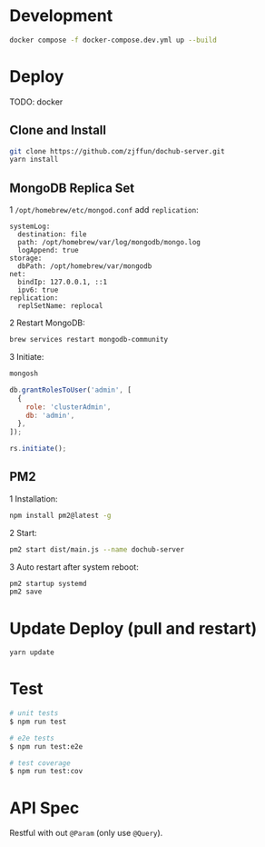 # Development

```bash
docker compose -f docker-compose.dev.yml up --build
```

# Deploy

TODO: docker

## Clone and Install

```bash
git clone https://github.com/zjffun/dochub-server.git
yarn install
```

## MongoDB Replica Set

1 `/opt/homebrew/etc/mongod.conf` add `replication`:

```text
systemLog:
  destination: file
  path: /opt/homebrew/var/log/mongodb/mongo.log
  logAppend: true
storage:
  dbPath: /opt/homebrew/var/mongodb
net:
  bindIp: 127.0.0.1, ::1
  ipv6: true
replication:
  replSetName: replocal
```

2 Restart MongoDB:

```bash
brew services restart mongodb-community
```

3 Initiate:

```bash
mongosh
```

```js
db.grantRolesToUser('admin', [
  {
    role: 'clusterAdmin',
    db: 'admin',
  },
]);

rs.initiate();
```

## PM2

1 Installation:

```bash
npm install pm2@latest -g
```

2 Start:

```bash
pm2 start dist/main.js --name dochub-server
```

3 Auto restart after system reboot:

```bash
pm2 startup systemd
pm2 save
```

# Update Deploy (pull and restart)

```bash
yarn update
```



# Test

```bash
# unit tests
$ npm run test

# e2e tests
$ npm run test:e2e

# test coverage
$ npm run test:cov
```

# API Spec

Restful with out `@Param` (only use `@Query`).

